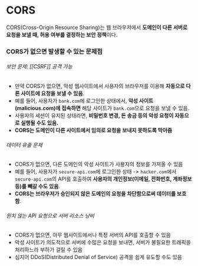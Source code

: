 # CORS
CORS(Cross-Origin Resource Sharing)는 웹 브라우저에서 **도메인이 다른 서버로 요청을 보낼 때, 허용 여부를 결정하는 보안 정책**이다.

### CORS가 없으면 발생할 수 있는 문제점

###### 보안 문제: [[CSRF]] 공격 가능

- 만약 CORS가 없으면, 악성 웹사이트에서 사용자의 브라우저를 이용해 **자동으로 다른 사이트에 요청을 보낼 수 있음**.
- 예를 들어, 사용자가 `bank.com`에 로그인한 상태에서, **악성 사이트(malicious.com)에 접속하면** 해당 사이트가 `bank.com`으로 요청을 보낼 수 있음.
- 사용자의 세션이 유지된 상태라면, **비밀번호 변경, 돈 송금 등의 악성 요청이 자동으로 실행될 수도 있음.**
- **CORS는 도메인이 다른 사이트에서 임의로 요청을 보내지 못하도록 막아줌**

###### 데이터 유출 문제

- CORS가 없으면, 다른 도메인의 악성 사이트가 사용자의 정보를 가져올 수 있음
- 예를 들어, 사용자가 `secure-api.com`에 로그인한 상태 -> `hacker.com`에서 `secure-api.com`의 API를 호출하여 **사용자의 개인정보(이메일, 전화번호, 계좌정보 등)를 빼갈 수도 있음**.
- **CORS는 브라우저가 승인되지 않은 도메인의 요청을 차단함으로써 데이터를 보호함**.

###### 원치 않는 API 요청으로 서버 리소스 낭비

- CORS가 없으면, 아무 웹사이트에서나 특정 서버의 API를 호출할 수 있음
- 악성 사이트가 의도적으로 서버에 수많은 요청을 보내면, 서버가 불필요한 트래픽을 처리하느라 부하가 걸릴 수 있음
- 심지어 DDoS(Distributed Denial of Service) 공격을 쉽게 유도할 수도 있음